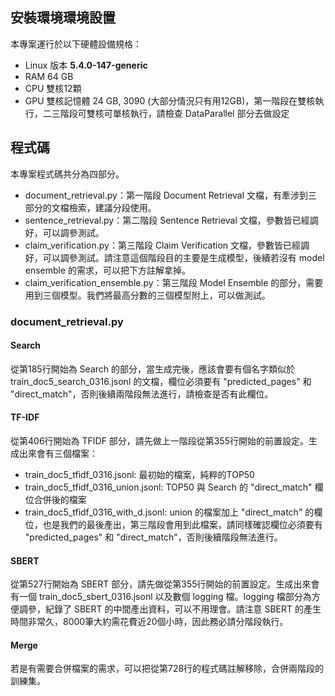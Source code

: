 ## 安裝環境環境設置
本專案運行於以下硬體設備規格：
- Linux 版本 **5.4.0-147-generic**
- RAM 64 GB
- CPU 雙核12顆
- GPU 雙核記憶體 24 GB, 3090 (大部分情況只有用12GB)，第一階段在雙核執行，二三階段可雙核可單核執行，請檢查 DataParallel 部分去做設定

## 程式碼
本專案程式碼共分為四部分。
- document_retrieval.py：第一階段 Document Retrieval 文檔，有牽涉到三部分的文檔檢索，建議分段使用。
- sentence_retrieval.py：第二階段 Sentence Retrieval 文檔，參數皆已經調好，可以調參測試。
- claim_verification.py：第三階段 Claim Verification 文檔，參數皆已經調好，可以調參測試。請注意這個階段目的主要是生成模型，後續若沒有 model ensemble 的需求，可以把下方註解拿掉。
- claim_verification_ensemble.py：第三階段 Model Ensemble 的部分，需要用到三個模型。我們將最高分數的三個模型附上，可以做測試。

### document_retrieval.py
#### Search
從第185行開始為 Search 的部分，當生成完後，應該會要有個名字類似於 train_doc5_search_0316.jsonl 的文檔，欄位必須要有 "predicted_pages" 和 "direct_match"，否則後續兩階段無法進行，請檢查是否有此欄位。

#### TF-IDF
從第406行開始為 TFIDF 部分，請先做上一階段從第355行開始的前置設定。生成出來會有三個檔案：
- train_doc5_tfidf_0316.jsonl: 最初始的檔案，純粹的TOP50
- train_doc5_tfidf_0316_union.jsonl: TOP50 與 Search 的 "direct_match" 欄位合併後的檔案
- train_doc5_tfidf_0316_with_d.jsonl: union 的檔案加上 "direct_match" 的欄位，也是我們的最後產出，第三階段會用到此檔案，請同樣確認欄位必須要有 "predicted_pages" 和 "direct_match"，否則後續階段無法進行。

#### SBERT
從第527行開始為 SBERT 部分，請先做從第355行開始的前置設定。生成出來會有一個 train_doc5_sbert_0316.jsonl 以及數個 logging 檔。logging 檔部分為方便調參，紀錄了 SBERT 的中間產出資料，可以不用理會。請注意 SBERT 的產生時間非常久，8000筆大約需花費近20個小時，因此務必請分階段執行。

#### Merge
若是有需要合併檔案的需求，可以把從第728行的程式碼註解移除，合併兩階段的訓練集。